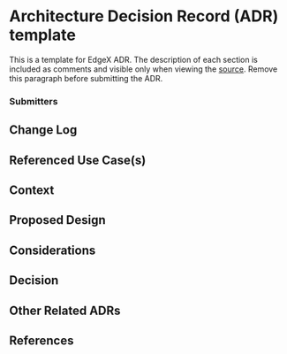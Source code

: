 # Architecture Decision Record (ADR) template <!-- Replace with ADR title -->
This is a template for EdgeX ADR.
The description of each section is included as comments and visible only when viewing the [source](https://raw.githubusercontent.com/edgexfoundry/edgex-docs/main/docs_src/design/adr/template.md).
Remove this paragraph before submitting the ADR.

### Submitters
<!-- List ADR submitters

Format:
- Name (Organization)
-->

## Change Log
<!-- List the changes to the document, incl. state, date, and PR URL.
State is one of: pending, approved, amended, deprecated.
Date is an ISO 8601 (YYYY-MM-DD) string.
PR is the pull request that submitted the change, including information such as the diff, contributors, and reviewers.

E.g.:
- [approved](URL of PR) (2022-04-01)
- [amended](URL of PR) (2022-05-01)
-->

## Referenced Use Case(s)
<!-- List all relevant use case / requirements documents.
ADR requires at least one relevant, approved use case.

Format:
- [UC Name](URL of use case)

Add explanations if the ADR is not addressing all the requirements of a use case.
-->

## Context
<!-- Describe:
- how the design is architecturally significant - warranting an ADR (versus simple issue and PR to fix a problem)
- the high level design approach (details described in the proposed design below)
-->

## Proposed Design
<!-- Details of the design (without getting into implementation where possible).
Outline:
- services/modules to be impacted (changed)
- new services/modules to be added
- model and DTO impact (changes/additions/removals)
- API impact (changes/additions/removals)
- general configuration impact (establishment of new sections, changes/additions/removals)
- devops impact
-->

## Considerations
<!-- Document alternatives, concerns, ancillary or related issues, questions that arose in debate of the ADR. Indicate if/how they were resolved or mollified.-->

## Decision
<!-- Document any agreed upon important implementation detail, caveats, future considerations, remaining or deferred design issues.
Document any part of the requirements not satisfied by the proposed design.-->

## Other Related ADRs
<!-- List any relevant ADRs - such as a design decision for a sub-component of a feature, a design deprecated as a result of this design, etc.. 

Format:
- [ADR Title](URL) - the relevance
-->

## References
<!-- List additional references 

Format:
- [Title](URL)
-->

